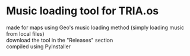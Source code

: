 # Music loading tool for TRIA.os
made for maps using Geo's music loading method (simply loading music from local files)\
download the tool in the "Releases" section\
compiled using PyInstaller